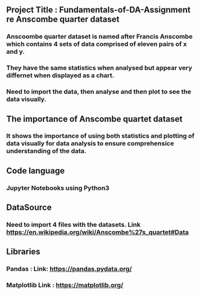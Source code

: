 ## Project Title : Fundamentals-of-DA-Assignment re Anscombe quarter dataset
### Anscoombe quarter dataset is named after Francis Anscombe which contains 4 sets of data comprised of eleven pairs of x and y.
### They have the same statistics when analysed but appear very differnet when displayed as a chart.
### Need to import the data, then analyse and then plot to see the data visually.

## The importance of Anscombe quartet dataset
### It shows the importance of using both statistics and plotting of data visually for data analysis to ensure comprehensice understanding of the data.

## Code language
### Jupyter Notebooks using Python3

## DataSource
### Need to import 4 files with the datasets. Link https://en.wikipedia.org/wiki/Anscombe%27s_quartet#Data

## Libraries
### Pandas : Link: https://pandas.pydata.org/
### Matplotlib Link : https://matplotlib.org/

